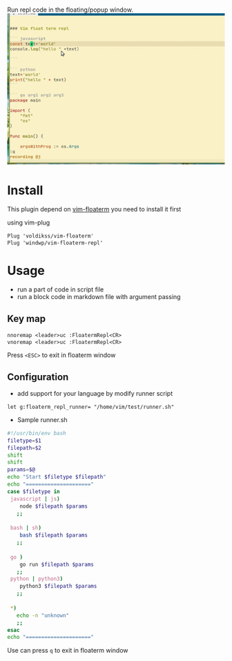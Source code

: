 # 
Run repl code in the floating/popup window.
![markdown](./screenshot/markdown_demo.gif)

# Install

This plugin depend on [vim-floaterm](https://github.com/voldikss/vim-floaterm) you need to install it first

using vim-plug

``` vim
Plug 'voldikss/vim-floaterm'
Plug 'windwp/vim-floaterm-repl'
```

# Usage
* run a part of code in script file
* run a block code in markdown file with argument passing

## Key map
``` vim
nnoremap <leader>uc :FloatermRepl<CR>
vnoremap <leader>uc :FloatermRepl<CR>
```
 Press `<ESC>` to exit in floaterm window

## Configuration

* add support for your language by modify runner script

```vim
let g:floaterm_repl_runner= "/home/vim/test/runner.sh"
```

* Sample runner.sh
 ``` bash 
#!/usr/bin/env bash
filetype=$1
filepath=$2
shift
shift
params=$@
echo "Start $filetype $filepath"
echo "====================="
case $filetype in
  javascript | js)
     node $filepath $params
    ;;

  bash | sh)
     bash $filepath $params
    ;;

  go )
     go run $filepath $params
    ;;
  python | python3) 
     python3 $filepath $params
    ;;

  *)
    echo -n "unknown"
    ;;
esac
echo "====================="

 ```

Use can press `q` to exit in floaterm window

